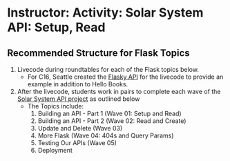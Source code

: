 # Instructor: Activity: Solar System API: Setup, Read

## Recommended Structure for Flask Topics
1. Livecode during roundtables for each of the Flask topics below.
   - For C16, Seattle created the [Flasky API](https://github.com/AdaGold/flasky) for the livecode to provide an example in addition to Hello Books.
2. After the livecode, students work in pairs to complete each wave of the [Solar System API project]((https://github.com/adaGold/solar-system-api/)) as outlined below 
   - The Topics include:
      1. Building an API - Part 1 (Wave 01: Setup and Read)
      1. Building an API - Part 2 (Wave 02: Read and Create)
      1. Update and Delete (Wave 03) 
      1. More Flask (Wave 04: 404s and Query Params)
      1. Testing Our APIs (Wave 05)
      1. Deployment



